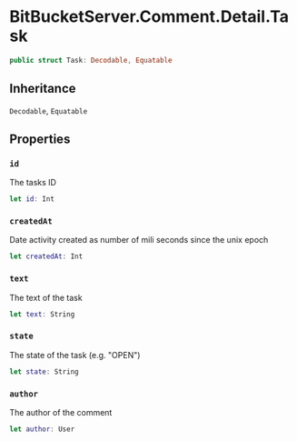 # BitBucketServer.Comment.Detail.Task

``` swift
public struct Task:​ Decodable, Equatable
```

## Inheritance

`Decodable`, `Equatable`

## Properties

### `id`

The tasks ID

``` swift
let id:​ Int
```

### `createdAt`

Date activity created as number of mili seconds since the unix epoch

``` swift
let createdAt:​ Int
```

### `text`

The text of the task

``` swift
let text:​ String
```

### `state`

The state of the task (e.g. "OPEN")

``` swift
let state:​ String
```

### `author`

The author of the comment

``` swift
let author:​ User
```
